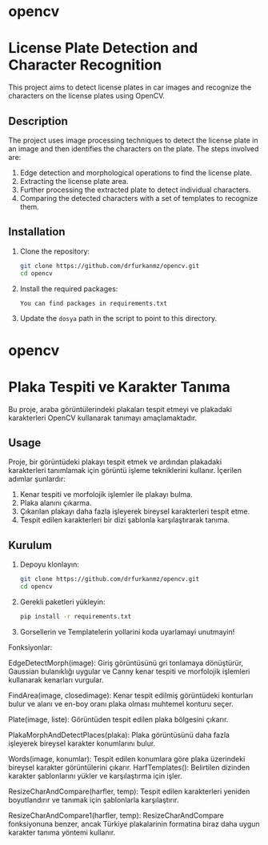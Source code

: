 # opencv
# License Plate Detection and Character Recognition

This project aims to detect license plates in car images and recognize the characters on the license plates using OpenCV.

## Description

The project uses image processing techniques to detect the license plate in an image and then identifies the characters on the plate. The steps involved are:
1. Edge detection and morphological operations to find the license plate.
2. Extracting the license plate area.
3. Further processing the extracted plate to detect individual characters.
4. Comparing the detected characters with a set of templates to recognize them.

## Installation

1. Clone the repository:
    ```bash
    git clone https://github.com/drfurkanmz/opencv.git
    cd opencv
    ```

2. Install the required packages:
    ```
    You can find packages in requirements.txt
    ```

3.  Update the `dosya` path in the script to point to this directory.


    

# opencv
# Plaka Tespiti ve Karakter Tanıma

Bu proje, araba görüntülerindeki plakaları tespit etmeyi ve plakadaki karakterleri OpenCV kullanarak tanımayı amaçlamaktadır.

## Usage

Proje, bir görüntüdeki plakayı tespit etmek ve ardından plakadaki karakterleri tanımlamak için görüntü işleme tekniklerini kullanır. İçerilen adımlar şunlardır:
1. Kenar tespiti ve morfolojik işlemler ile plakayı bulma.
2. Plaka alanını çıkarma.
3. Çıkarılan plakayı daha fazla işleyerek bireysel karakterleri tespit etme.
4. Tespit edilen karakterleri bir dizi şablonla karşılaştırarak tanıma.

## Kurulum

1. Depoyu klonlayın:
    ```bash
    git clone https://github.com/drfurkanmz/opencv.git
    cd opencv
    ```

2. Gerekli paketleri yükleyin:
    ```bash
    pip install -r requirements.txt
    ```

3. Gorsellerin ve Templatelerin yollarini koda uyarlamayi unutmayin!

Fonksiyonlar: 

EdgeDetectMorph(image): Giriş görüntüsünü gri tonlamaya dönüştürür, Gaussian bulanıklığı uygular ve Canny kenar tespiti ve morfolojik işlemleri kullanarak kenarları vurgular.

FindArea(image, closedimage): Kenar tespit edilmiş görüntüdeki konturları bulur ve alanı ve en-boy oranı plaka olması muhtemel konturu seçer.

Plate(image, liste): Görüntüden tespit edilen plaka bölgesini çıkarır.

PlakaMorphAndDetectPlaces(plaka): Plaka görüntüsünü daha fazla işleyerek bireysel karakter konumlarını bulur.

Words(image, konumlar): Tespit edilen konumlara göre plaka üzerindeki bireysel karakter görüntülerini çıkarır.
HarfTemplates(): Belirtilen dizinden karakter şablonlarını yükler ve karşılaştırma için işler.

ResizeCharAndCompare(harfler, temp): Tespit edilen karakterleri yeniden boyutlandırır ve tanımak için şablonlarla karşılaştırır.

ResizeCharAndCompare1(harfler, temp): ResizeCharAndCompare fonksiyonuna benzer, ancak Türkiye plakalarinin formatina biraz daha uygun karakter tanıma yöntemi kullanır.






